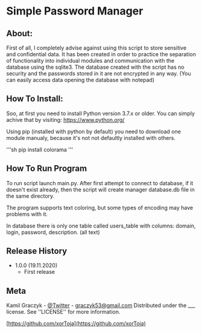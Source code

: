 # Simple Password Manager

## About:

First of all, I completely advise against using this script to store sensitive and confidential data.
It has been created in order to practice the separation of functionality into individual modules and communication with the database using the sqlite3.
The database created with the script has no security and the passwords stored in it are not encrypted in any way.
(You can easily access data opening the database with notepad)

## How To Install:

Soo, at first you need to install Python version 3.7.x or older. 
You can simply achive that by visiting: https://www.python.org/

Using pip (installed with python by default) you need to download one module manualy, because it's not not defaultly installed with others.

'''sh
pip install colorama
'''

## How To Run Program

To run script launch main.py. After first attempt to connect to database, 
if it doesn't exist already, then the script will create manager database.db file in the same directory.

The program supports text coloring, but some types of encoding may have problems with it.

In database there is only one table called users_table with columns: domain, login, password, description. (all text)

## Release History

* 1.0.0 (19.11.2020)
    * First release

## Meta

Kamil Graczyk - [@Twitter](https://twitter.com/xor_toja) - graczyk53@gmail.com
Distributed under the ___ license. See ''LICENSE'' for more information.

[https://github.com/xorToja](https://github.com/xorToja)
